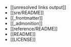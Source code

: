 - [[unresolved links output]]
- [[sre/README]]
- [[_frontmatter]]
- [[_admonition]]
- [[reference/README]]
- [[README]]
- [[LICENSE]]

